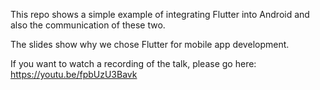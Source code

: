 This repo shows a simple example of integrating Flutter into Android and also the communication of these two. 

The slides show why we chose Flutter for mobile app development. 

If you want to watch a recording of the talk, please go here:
https://youtu.be/fpbUzU3Bavk